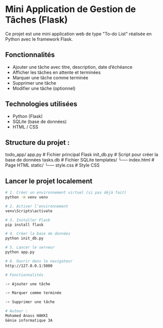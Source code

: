 # Mini Application de Gestion de Tâches (Flask)

Ce projet est une mini application web de type "To-do List" réalisée en Python avec le framework Flask.

## Fonctionnalités
- Ajouter une tâche avec titre, description, date d’échéance
- Afficher les tâches en attente et terminées
- Marquer une tâche comme terminée
- Supprimer une tâche
- Modifier une tâche (optionnel)

## Technologies utilisées
- Python (Flask)
- SQLite (base de données)
- HTML / CSS

## Structure du projet : 

todo_app/
app.py  # Fichier principal Flask
init_db.py  # Script pour créer la base de données
tasks.db  # Fichier SQLite
templates/
 └── index.html  # Page HTML
static/
 └── style.css  # Style CSS


## Lancer le projet localement

```bash
# 1. Créer un environnement virtuel (si pas déjà fait)
python -m venv venv

# 2. Activer l’environnement
venv\Scripts\activate

# 3. Installer Flask
pip install flask

# 4. Créer la base de données
python init_db.py

# 5. Lancer le serveur
python app.py

# 6. Ouvrir dans le navigateur
http://127.0.0.1:5000

# Fonctionnalités

-> Ajouter une tâche

-> Marquer comme terminée

-> Supprimer une tâche

# Auteur :
Mohamed Anass HAKKI
Génie informatique 3A

